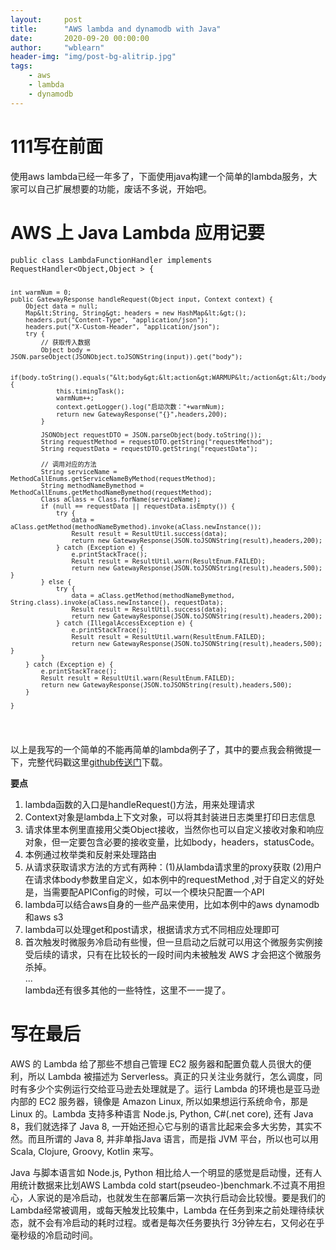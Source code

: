```yaml
---
layout:     post
title:      "AWS lambda and dynamodb with Java"
date:       2020-09-20 00:00:00
author:     "wblearn"
header-img: "img/post-bg-alitrip.jpg"
tags:
    - aws
    - lambda
    - dynamodb
---
```


<div data-note-content class="show-content">
          <h1>111写在前面</h1>
<p>使用aws lambda已经一年多了，下面使用java构建一个简单的lambda服务，大家可以自己扩展想要的功能，废话不多说，开始吧。</p>
<h1>AWS 上 Java Lambda 应用记要</h1>
<pre><code class="java">public class LambdaFunctionHandler implements RequestHandler&lt;Object,Object &gt; {

    int warmNum = 0;
    public GatewayResponse handleRequest(Object input, Context context) {
        Object data = null;
        Map&lt;String, String&gt; headers = new HashMap&lt;&gt;();
        headers.put("Content-Type", "application/json");
        headers.put("X-Custom-Header", "application/json");
        try {
            // 获取传入数据
            Object body = JSON.parseObject(JSONObject.toJSONString(input)).get("body");

            if(body.toString().equals("&lt;body&gt;&lt;action&gt;WARMUP&lt;/action&gt;&lt;/body&gt;")){
                this.timingTask();
                warmNum++;
                context.getLogger().log("启动次数："+warmNum);
                return new GatewayResponse("{}",headers,200);
            }

            JSONObject requestDTO = JSON.parseObject(body.toString());
            String requestMethod = requestDTO.getString("requestMethod");
            String requestData = requestDTO.getString("requestData");

            // 调用对应的方法
            String serviceName = MethodCallEnums.getServiceNameByMethod(requestMethod);
            String methodNameBymethod = MethodCallEnums.getMethodNameBymethod(requestMethod);
            Class aClass = Class.forName(serviceName);
            if (null == requestData || requestData.isEmpty()) {
                try {
                    data = aClass.getMethod(methodNameBymethod).invoke(aClass.newInstance());
                    Result result = ResultUtil.success(data);
                    return new GatewayResponse(JSON.toJSONString(result),headers,200);
                } catch (Exception e) {
                    e.printStackTrace();
                    Result result = ResultUtil.warn(ResultEnum.FAILED);
                    return new GatewayResponse(JSON.toJSONString(result),headers,500);                }
            } else {
                try {
                    data = aClass.getMethod(methodNameBymethod, String.class).invoke(aClass.newInstance(), requestData);
                    Result result = ResultUtil.success(data);
                    return new GatewayResponse(JSON.toJSONString(result),headers,200);
                } catch (IllegalAccessException e) {
                    e.printStackTrace();
                    Result result = ResultUtil.warn(ResultEnum.FAILED);
                    return new GatewayResponse(JSON.toJSONString(result),headers,500);                }
            }
        } catch (Exception e) {
            e.printStackTrace();
            Result result = ResultUtil.warn(ResultEnum.FAILED);
            return new GatewayResponse(JSON.toJSONString(result),headers,500);
        }

    }
</code></pre>
<p>以上是我写的一个简单的不能再简单的lambda例子了，其中的要点我会稍微提一下，完整代码戳这里<a href="https://github.com/wblearn/CopyHistory" target="_blank">github传送门</a>下载。</p>

<p><strong>要点</strong></p>
<ol>
<li>lambda函数的入口是handleRequest()方法，用来处理请求</li>
<li>Context对象是lambda上下文对象，可以将其封装进日志类里打印日志信息</li>
<li>请求体里本例里直接用父类Object接收，当然你也可以自定义接收对象和响应对象，但一定要包含必要的接收变量，比如body，headers，statusCode。</li>
<li>本例通过枚举类和反射来处理路由</li>
<li>从请求获取请求方法的方式有两种：(1)从lambda请求里的proxy获取 (2)用户在请求体body参数里自定义，如本例中的requestMethod ,对于自定义的好处是，当需要配APIConfig的时候，可以一个模块只配置一个API</li>
<li>lambda可以结合aws自身的一些产品来使用，比如本例中的aws dynamodb和aws s3</li>
<li>lambda可以处理get和post请求，根据请求方式不同相应处理即可</li>
<li>首次触发时微服务冷启动有些慢，但一旦启动之后就可以用这个微服务实例接受后续的请求，只有在比较长的一段时间内未被触发 AWS 才会把这个微服务杀掉。<br>
...<br>
lambda还有很多其他的一些特性，这里不一一提了。</li>
</ol>
<h1>写在最后</h1>
<p>AWS 的 Lambda 给了那些不想自己管理 EC2 服务器和配置负载人员很大的便利，所以 Lambda 被描述为 Serverless。真正的只关注业务就行，怎么调度，同时有多少个实例运行交给亚马逊去处理就是了。运行 Lambda 的环境也是亚马逊内部的 EC2 服务器，镜像是 Amazon Linux, 所以如果想运行系统命令，那是 Linux 的。Lambda 支持多种语言 Node.js, Python, C#(.net core), 还有 Java 8，我们就选择了 Java 8, 一开始还担心它与别的语言比起来会多大劣势，其实不然。而且所谓的 Java 8, 并非单指Java 语言，而是指 JVM 平台，所以也可以用 Scala, Clojure, Groovy, Kotlin 来写。</p>
<p>Java 与脚本语言如 Node.js, Python 相比给人一个明显的感觉是启动慢，还有人用统计数据来比划AWS Lambda cold start(pseudeo-)benchmark.不过真不用担心，人家说的是冷启动，也就发生在部署后第一次执行启动会比较慢。要是我们的 Lambda经常被调用，或每天触发比较集中，Lambda 在任务到来之前处理待续状态，就不会有冷启动的耗时过程。或者是每次任务要执行 3分钟左右，又何必在乎毫秒级的冷启动时间。</p>
</div>